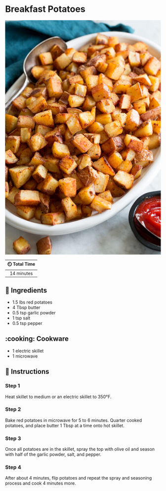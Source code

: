 # Breakfast Potatoes

![Breakfast Potatoes](../assets/images/breakfast-potatoes.jpg)

| :timer_clock: Total Time |
|:-----------------------: |
| 14 minutes |

## :salt: Ingredients

- 1.5 lbs red potatoes
- 4 Tbsp butter
- 0.5 tsp garlic powder
- 1 tsp salt
- 0.5 tsp pepper

## :cooking: Cookware

- 1 electric skillet
- 1 microwave

## :pencil: Instructions

### Step 1

Heat skillet to medium or an electric skillet to 350°F.

### Step 2

Bake red potatoes in microwave for 5 to 6 minutes. Quarter cooked potatoes, and place butter 1 Tbsp at a time onto hot
skillet.

### Step 3

Once all potatoes are in the skillet, spray the top with olive oil and season with half of the garlic powder, salt, and
pepper.

### Step 4

After about 4 minutes, flip potatoes and repeat the spray and seasoning process and cook 4 minutes more.
